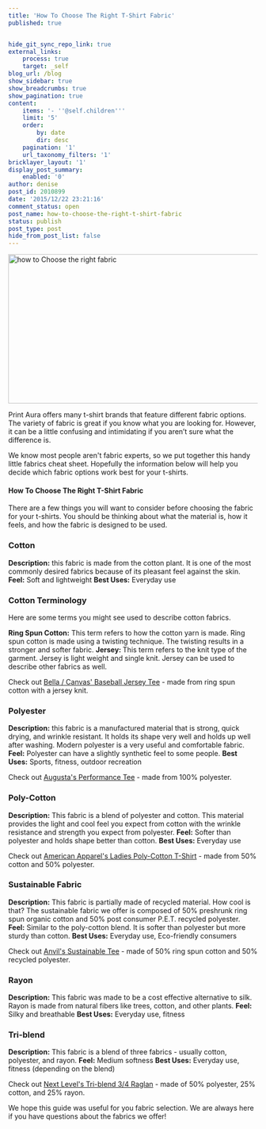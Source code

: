 ```yaml
---
title: 'How To Choose The Right T-Shirt Fabric'
published: true


hide_git_sync_repo_link: true
external_links:
    process: true
    target: _self
blog_url: /blog
show_sidebar: true
show_breadcrumbs: true
show_pagination: true
content:
    items: '- ''@self.children'''
    limit: '5'
    order:
        by: date
        dir: desc
    pagination: '1'
    url_taxonomy_filters: '1'
bricklayer_layout: '1'
display_post_summary:
    enabled: '0'
author: denise
post_id: 2010899
date: '2015/12/22 23:21:16'
comment_status: open
post_name: how-to-choose-the-right-t-shirt-fabric
status: publish
post_type: post
hide_from_post_list: false
---
```


<img class="aligncenter size-large wp-image-2011079" src="https://printaura.com/wp-content/uploads/2015/12/howtochoosefabric-1024x315.jpg" alt="how to Choose the right fabric" width="980" height="301" />

Print Aura offers many t-shirt brands that feature different fabric options. The variety of fabric is great if you know what you are looking for. However, it can be a little confusing and intimidating if you aren’t sure what the difference is.

We know most people aren't fabric experts, so we put together this handy little fabrics cheat sheet. Hopefully the information below will help you decide which fabric options work best for your t-shirts.
<h4>How To Choose The Right T-Shirt Fabric</h4>
There are a few things you will want to consider before choosing the fabric for your t-shirts. You should be thinking about what the material is, how it feels, and how the fabric is designed to be used.
<h3><strong>Cotton</strong></h3>
<strong>Description:</strong> this fabric is made from the cotton plant. It is one of the most commonly desired fabrics because of its pleasant feel against the skin.
<strong>Feel:</strong> Soft and lightweight
<strong>Best Uses:</strong> Everyday use
<h3>Cotton Terminology</h3>
Here are some terms you might see used to describe cotton fabrics.

<strong>Ring Spun Cotton:</strong> This term refers to how the cotton yarn is made. Ring spun cotton is made using a twisting technique. The twisting results in a stronger and softer fabric.
<strong>Jersey: </strong>This term refers to the knit type of the garment. Jersey is light weight and single knit. Jersey can be used to describe other fabrics as well.

Check out <a href="https://printaura.com/product-view/?v=Baseball_Jersey_Tee&amp;hdn=NzY=" target="_blank">Bella / Canvas' Baseball Jersey Tee</a> - made from ring spun cotton with a jersey knit.
<h3><strong>Polyester</strong></h3>
<strong>Description:</strong> this fabric is a manufactured material that is strong, quick drying, and wrinkle resistant. It holds its shape very well and holds up well after washing. Modern polyester is a very useful and comfortable fabric.
<strong>Feel:</strong> Polyester can have a slightly synthetic feel to some people.
<strong>Best Uses:</strong> Sports, fitness, outdoor recreation

Check out <a href="https://printaura.com/product-view/?v=Performance_Tee&amp;hdn=MTA2" target="_blank">Augusta's Performance Tee</a> - made from 100% polyester.
<h3><strong>Poly-Cotton</strong></h3>
<strong>Description:</strong> This fabric is a blend of polyester and cotton. This material provides the light and cool feel you expect from cotton with the wrinkle resistance and strength you expect from polyester.
<strong>Feel:</strong> Softer than polyester and holds shape better than cotton.
<strong>Best Uses:</strong> Everyday use

Check out <a href="https://printaura.com/product-view/?v=Ladies_Poly-Cotton_T-Shirt&amp;hdn=MjE2" target="_blank">American Apparel's Ladies Poly-Cotton T-Shirt</a> - made from 50% cotton and 50% polyester.
<h3><strong>Sustainable Fabric</strong></h3>
<strong>Description:</strong> This fabric is partially made of recycled material. How cool is that? The sustainable fabric we offer is composed of 50% preshrunk ring spun organic cotton and 50% post consumer P.E.T. recycled polyester.
<strong>Feel:</strong> Similar to the poly-cotton blend. It is softer than polyester but more sturdy than cotton.
<strong>Best Uses:</strong> Everyday use, Eco-friendly consumers

Check out <a href="https://printaura.com/product-view/?v=Sustainable_Tee&amp;hdn=MTU4" target="_blank">Anvil's Sustainable Tee</a> - made of 50% ring spun cotton and 50% recycled polyester.
<h3><strong>Rayon</strong></h3>
<strong>Description:</strong> This fabric was made to be a cost effective alternative to silk. Rayon is made from natural fibers like trees, cotton, and other plants.
<strong>Feel:</strong> Silky and breathable
<strong>Best Uses:</strong> Everyday use, fitness
<h3><strong>Tri-blend</strong></h3>
<strong>Description:</strong> This fabric is a blend of three fabrics - usually cotton, polyester, and rayon.
<strong>Feel:</strong> Medium softness
<strong>Best Uses:</strong> Everyday use, fitness (depending on the blend)

Check out <a href="https://printaura.com/product-view/?v=Tri-blend_3/4_Raglan&amp;hdn=MjUz" target="_blank">Next Level's Tri-blend 3/4 Raglan</a> - made of 50% polyester, 25% cotton, and 25% rayon.

We hope this guide was useful for you fabric selection. We are always here if you have questions about the fabrics we offer!